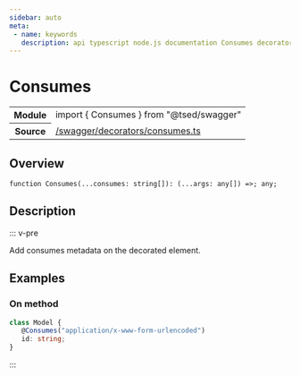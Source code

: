 ```yaml
---
sidebar: auto
meta:
 - name: keywords
   description: api typescript node.js documentation Consumes decorator
---
```

# Consumes <Badge text="Decorator" type="decorator"/>
<!-- Summary -->
<section class="symbol-info"><table class="is-full-width"><tbody><tr><th>Module</th><td><div class="lang-typescript"><span class="token keyword">import</span> { Consumes }&nbsp;<span class="token keyword">from</span>&nbsp;<span class="token string">"@tsed/swagger"</span></div></td></tr><tr><th>Source</th><td><a href="https://github.com/Romakita/ts-express-decorators/blob/v4.30.0/src//swagger/decorators/consumes.ts#L0-L0">/swagger/decorators/consumes.ts</a></td></tr></tbody></table></section>

<!-- Overview -->
## Overview


<pre><code class="typescript-lang ">function <span class="token function">Consumes</span><span class="token punctuation">(</span>...consumes<span class="token punctuation">:</span> <span class="token keyword">string</span><span class="token punctuation">[</span><span class="token punctuation">]</span><span class="token punctuation">)</span><span class="token punctuation">:</span> <span class="token punctuation">(</span>...args<span class="token punctuation">:</span> <span class="token keyword">any</span><span class="token punctuation">[</span><span class="token punctuation">]</span><span class="token punctuation">)</span> =&gt<span class="token punctuation">;</span> <span class="token keyword">any</span><span class="token punctuation">;</span></code></pre>



<!-- Description -->
## Description

::: v-pre

Add consumes metadata on the decorated element.

## Examples
### On method

```typescript
class Model {
   @Consumes("application/x-www-form-urlencoded")
   id: string;
}
```


:::